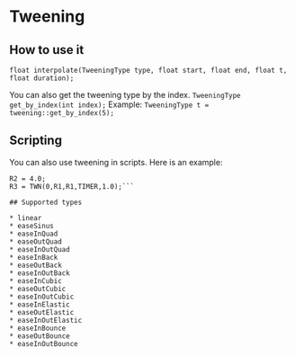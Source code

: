 # Tweening

## How to use it

```float interpolate(TweeningType type, float start, float end, float t, float duration);```

You can also get the tweening type by the index.
```TweeningType get_by_index(int index);```
Example:
```TweeningType t = tweening::get_by_index(5);```

## Scripting

You can also use tweening in scripts.
Here is an example:
```R1 = 1.0;
R2 = 4.0;
R3 = TWN(0,R1,R1,TIMER,1.0);```
    
## Supported types

* linear
* easeSinus
* easeInQuad
* easeOutQuad
* easeInOutQuad
* easeInBack
* easeOutBack
* easeInOutBack
* easeInCubic
* easeOutCubic
* easeInOutCubic
* easeInElastic
* easeOutElastic
* easeInOutElastic
* easeInBounce
* easeOutBounce
* easeInOutBounce